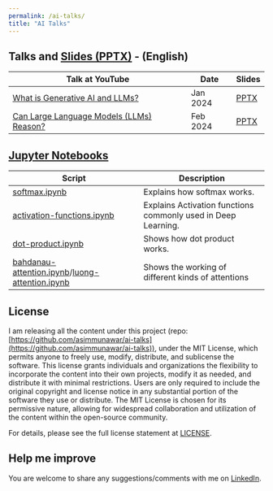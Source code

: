 ```yaml
---
permalink: /ai-talks/
title: "AI Talks"
---
```


## Talks and [Slides (PPTX)](https://github.com/asimmunawar/ai-talks/docs/presentations) - (English)

| Talk at YouTube    | Date    | Slides  |
| ------------------ | ------- | ------- |
| [What is Generative AI and LLMs?](https://youtu.be/AneKPA_0b0s?si=mnalVtWn0xMS_PEp)  | Jan 2024   | [PPTX](https://github.com/asimmunawar/ai-talks/blob/main/docs/presentations/WhatIsGenAI202401.pptx) |
| [Can Large Language Models (LLMs) Reason?](https://youtu.be/RXG85xI23-o?si=4BTeNuh4iRQm9Asy) | Feb 2024 | [PPTX](https://github.com/asimmunawar/ai-talks/blob/main/docs/presentations/ReasoningWithLLMs202402.pptx) |


## [Jupyter Notebooks](https://github.com/asimmunawar/ai-talks/tree/main/src/jupyter-notebooks)

| Script    | Description |
| ------ | ------- |
| [softmax.ipynb](https://github.com/asimmunawar/ai-talks/blob/main/src/jupyter-notebooks/softmax.ipynb)   | Explains how softmax works.    |
| [activation-functions.ipynb](https://github.com/asimmunawar/ai-talks/blob/main/src/jupyter-notebooks/activation-functions.ipynb)   | Explains Activation functions commonly used in Deep Learning.   |
| [dot-product.ipynb](https://github.com/asimmunawar/ai-talks/blob/main/src/jupyter-notebooks/dot-product.ipynb)   | Shows how dot product works.   |
| [bahdanau-attention.ipynb](https://github.com/asimmunawar/ai-talks/blob/main/src/jupyter-notebooks/bahdanau-attention.ipynb)/[luong-attention.ipynb](https://github.com/asimmunawar/ai-talks/blob/main/src/jupyter-notebooks/luong-attention.ipynb) | Shows the working of different kinds of attentions |

## License
I am releasing all the content under this project (repo:[https://github.com/asimmunawar/ai-talks](https://github.com/asimmunawar/ai-talks)), under the MIT License, which permits anyone to freely use, modify, distribute, and sublicense the software. This license grants individuals and organizations the flexibility to incorporate the content into their own projects, modify it as needed, and distribute it with minimal restrictions. Users are only required to include the original copyright and license notice in any substantial portion of the software they use or distribute. The MIT License is chosen for its permissive nature, allowing for widespread collaboration and utilization of the content within the open-source community.

For details, please see the full license statement at [LICENSE](https://github.com/asimmunawar/ai-talks/blob/main/License).


## Help me improve
You are welcome to share any suggestions/comments with me on [LinkedIn](https://www.linkedin.com/in/asimmunawar/).